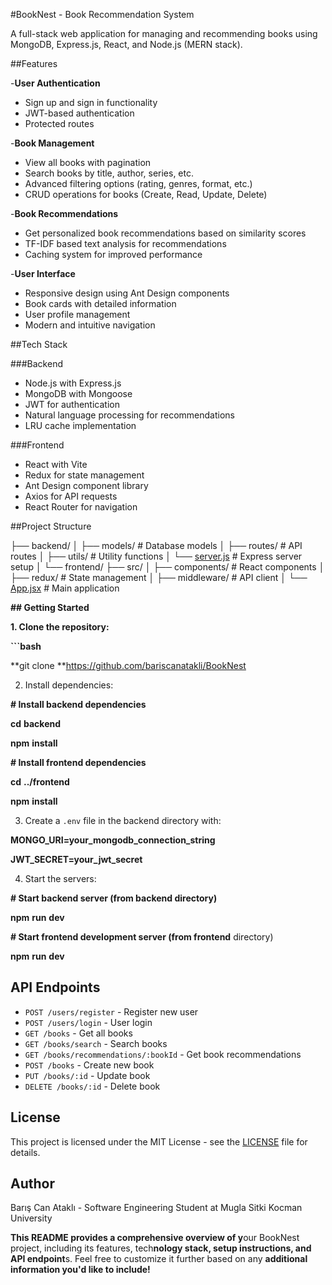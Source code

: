#BookNest - Book Recommendation System

A full-stack web application for managing and recommending books using MongoDB, Express.js, React, and Node.js (MERN stack).

##Features

-**User Authentication**

- Sign up and sign in functionality
- JWT-based authentication
- Protected routes

-**Book Management**

- View all books with pagination
- Search books by title, author, series, etc.
- Advanced filtering options (rating, genres, format, etc.)
- CRUD operations for books (Create, Read, Update, Delete)

-**Book Recommendations**

- Get personalized book recommendations based on similarity scores
- TF-IDF based text analysis for recommendations
- Caching system for improved performance

-**User Interface**

- Responsive design using Ant Design components
- Book cards with detailed information
- User profile management
- Modern and intuitive navigation

##Tech Stack

###Backend

- Node.js with Express.js
- MongoDB with Mongoose
- JWT for authentication
- Natural language processing for recommendations
- LRU cache implementation

###Frontend

- React with Vite
- Redux for state management
- Ant Design component library
- Axios for API requests
- React Router for navigation

##Project Structure

├── backend/ │ ├── models/ # Database models │ ├── routes/ # API routes │ ├── utils/ # Utility functions │ └── [server.js](vscode-file://vscode-app/c:/Users/baris/AppData/Local/Programs/Microsoft%20VS%20Code/resources/app/out/vs/code/electron-sandbox/workbench/workbench.html) # Express server setup │ └── frontend/ ├── src/ │ ├── components/ # React components │ ├── redux/ # State management │ ├── middleware/ # API client │ └── [App.jsx](vscode-file://vscode-app/c:/Users/baris/AppData/Local/Programs/Microsoft%20VS%20Code/resources/app/out/vs/code/electron-sandbox/workbench/workbench.html) # Main application

**## Getting Started**

**1. Clone the repository:**

**```bash**

**git clone **https://github.com/bariscanatakli/BookNest

2. Install dependencies:

**# Install backend dependencies**

**cd** **backend**

**npm** **install**

**# Install frontend dependencies**

**cd** **../frontend**

**npm** **install**

3. Create a `.env` file in the backend directory with:

**MONGO_URI=your_mongodb_connection_string**

**JWT_SECRET=your_jwt_secret**

4. Start the servers:

**# Start backend server (from backend directory)**

**npm** **run** **dev**

**# Start frontend development server (from frontend** directory)

**npm** **run** **dev**

## API Endpoints

* `POST /users/register` - Register new user
* `POST /users/login` - User login
* `GET /books` - Get all books
* `GET /books/search` - Search books
* `GET /books/recommendations/:bookId` - Get book recommendations
* `POST /books` - Create new book
* `PUT /books/:id` - Update book
* `DELETE /books/:id` - Delete book

## License

This project is licensed under the MIT License - see the [LICENSE](vscode-file://vscode-app/c:/Users/baris/AppData/Local/Programs/Microsoft%20VS%20Code/resources/app/out/vs/code/electron-sandbox/workbench/workbench.html) file for details.

## Author

Barış Can Ataklı - Software Engineering Student at Mugla Sitki Kocman University

**This README provides a comprehensive overview of y**our BookNest project, including its features, tech**nology stack, setup instructions, and API endpoint**s. Feel free to customize it further based on any **additional information you'd like to include!**
